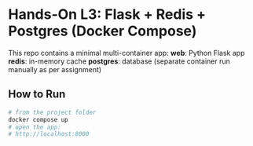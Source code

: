 # Hands-On L3: Flask + Redis + Postgres (Docker Compose)

This repo contains a minimal multi-container app:
 **web**: Python Flask app
 **redis**: in-memory cache
 **postgres**: database (separate container run manually as per assignment)

## How to Run

```bash
# from the project folder
docker compose up
# open the app:
# http://localhost:8000
